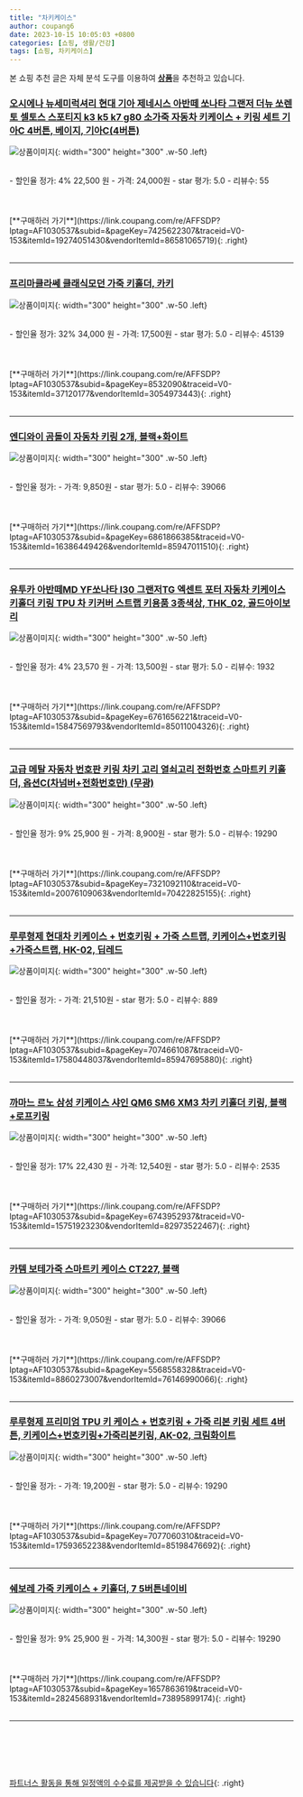 ```yaml
---
title: "차키케이스"
author: coupang6
date: 2023-10-15 10:05:03 +0800
categories: [쇼핑, 생활/건강]
tags: [쇼핑, 차키케이스]
---
```


본 쇼핑 추천 글은 자체 분석 도구를 이용하여 [**상품**](https://link.coupang.com/a/bao1ui)을 추천하고 있습니다.

### [오시에나 뉴세미럭셔리 현대 기아 제네시스 아반떼 쏘나타 그랜저 더뉴 쏘렌토 셀토스 스포티지 k3 k5 k7 g80 소가죽 자동차 키케이스 + 키링 세트 기아C 4버튼, 베이지, 기아C(4버튼)](https://link.coupang.com/re/AFFSDP?lptag=AF1030537&subid=&pageKey=7425622307&traceid=V0-153&itemId=19274051430&vendorItemId=86581065719)

![상품이미지](https://thumbnail6.coupangcdn.com/thumbnails/remote/230x230ex/image/retail/images/2023/07/14/18/8/eb3050c6-f215-4967-a757-d3fb7af0bda4.jpg){: width="300" height="300" .w-50 .left}


<br>
- 할인율 정가: 4%  22,500   원
- 가격: 24,000원
- star 평가: 5.0
- 리뷰수: 55
<br>
<br>
<br>
<br>
[**구매하러 가기**](https://link.coupang.com/re/AFFSDP?lptag=AF1030537&subid=&pageKey=7425622307&traceid=V0-153&itemId=19274051430&vendorItemId=86581065719){: .right}
<br>
<br>

---

### [프리마클라쎄 클래식모던 가죽 키홀더, 카키](https://link.coupang.com/re/AFFSDP?lptag=AF1030537&subid=&pageKey=8532090&traceid=V0-153&itemId=37120177&vendorItemId=3054973443)

![상품이미지](https://thumbnail8.coupangcdn.com/thumbnails/remote/230x230ex/image/product/image/vendoritem/2018/12/10/3054973443/f5d5982d-dca2-4df5-a8a7-5f6b1799c58a.jpg){: width="300" height="300" .w-50 .left}


<br>
- 할인율 정가: 32%  34,000   원
- 가격: 17,500원
- star 평가: 5.0
- 리뷰수: 45139
<br>
<br>
<br>
<br>
[**구매하러 가기**](https://link.coupang.com/re/AFFSDP?lptag=AF1030537&subid=&pageKey=8532090&traceid=V0-153&itemId=37120177&vendorItemId=3054973443){: .right}
<br>
<br>

---

### [엔디와이 곰돌이 자동차 키링 2개, 블랙+화이트](https://link.coupang.com/re/AFFSDP?lptag=AF1030537&subid=&pageKey=6861866385&traceid=V0-153&itemId=16386449426&vendorItemId=85947011510)

![상품이미지](https://thumbnail6.coupangcdn.com/thumbnails/remote/230x230ex/image/vendor_inventory/b843/3fc7f2791402cedcd0feb9e0f6325100f774895e62d532e62a2222a3cf32.jpg){: width="300" height="300" .w-50 .left}


<br>
- 할인율 정가: 
- 가격: 9,850원
- star 평가: 5.0
- 리뷰수: 39066
<br>
<br>
<br>
<br>
[**구매하러 가기**](https://link.coupang.com/re/AFFSDP?lptag=AF1030537&subid=&pageKey=6861866385&traceid=V0-153&itemId=16386449426&vendorItemId=85947011510){: .right}
<br>
<br>

---

### [유투카 아반떼MD YF쏘나타 I30 그랜저TG 엑센트 포터 자동차 키케이스 키홀더 키링 TPU 차 키커버 스트랩 키용품 3종색상, THK_02, 골드아이보리](https://link.coupang.com/re/AFFSDP?lptag=AF1030537&subid=&pageKey=6761656221&traceid=V0-153&itemId=15847569793&vendorItemId=85011004326)

![상품이미지](https://thumbnail10.coupangcdn.com/thumbnails/remote/230x230ex/image/vendor_inventory/7bbb/1e0784a6bbeaaa9d8765f41a1f5a56294b96e4269aeb88eb9212d446b7a1.jpg){: width="300" height="300" .w-50 .left}


<br>
- 할인율 정가: 4%  23,570   원
- 가격: 13,500원
- star 평가: 5.0
- 리뷰수: 1932
<br>
<br>
<br>
<br>
[**구매하러 가기**](https://link.coupang.com/re/AFFSDP?lptag=AF1030537&subid=&pageKey=6761656221&traceid=V0-153&itemId=15847569793&vendorItemId=85011004326){: .right}
<br>
<br>

---

### [고급 메탈 자동차 번호판 키링 차키 고리 열쇠고리 전화번호 스마트키 키홀더, 옵션C(차넘버+전화번호만) (무광)](https://link.coupang.com/re/AFFSDP?lptag=AF1030537&subid=&pageKey=7321092110&traceid=V0-153&itemId=20076109063&vendorItemId=70422825155)

![상품이미지](https://thumbnail10.coupangcdn.com/thumbnails/remote/230x230ex/image/vendor_inventory/cc7b/1ad85eec049eb35d2cf9520b39f4b84dd111ad65f58e847c289aaa2002c1.jpg){: width="300" height="300" .w-50 .left}


<br>
- 할인율 정가: 9%  25,900   원
- 가격: 8,900원
- star 평가: 5.0
- 리뷰수: 19290
<br>
<br>
<br>
<br>
[**구매하러 가기**](https://link.coupang.com/re/AFFSDP?lptag=AF1030537&subid=&pageKey=7321092110&traceid=V0-153&itemId=20076109063&vendorItemId=70422825155){: .right}
<br>
<br>

---

### [루루형제 현대차 키케이스 + 번호키링 + 가죽 스트랩, 키케이스+번호키링+가죽스트랩, HK-02, 딥레드](https://link.coupang.com/re/AFFSDP?lptag=AF1030537&subid=&pageKey=7074661087&traceid=V0-153&itemId=17580448037&vendorItemId=85947695880)

![상품이미지](https://thumbnail9.coupangcdn.com/thumbnails/remote/230x230ex/image/rs_quotation_api/bu9q2guf/bdbf4111820640a493819dadb46595c0.jpg){: width="300" height="300" .w-50 .left}


<br>
- 할인율 정가: 
- 가격: 21,510원
- star 평가: 5.0
- 리뷰수: 889
<br>
<br>
<br>
<br>
[**구매하러 가기**](https://link.coupang.com/re/AFFSDP?lptag=AF1030537&subid=&pageKey=7074661087&traceid=V0-153&itemId=17580448037&vendorItemId=85947695880){: .right}
<br>
<br>

---

### [까마느 르노 삼성 키케이스 샤인 QM6 SM6 XM3 차키 키홀더 키링, 블랙+로프키링](https://link.coupang.com/re/AFFSDP?lptag=AF1030537&subid=&pageKey=6743952937&traceid=V0-153&itemId=15751923230&vendorItemId=82973522467)

![상품이미지](https://thumbnail8.coupangcdn.com/thumbnails/remote/230x230ex/image/vendor_inventory/0173/9ada0748754313a900d17eb547b06e664bd927400675b8574da59b9d65e1.jpg){: width="300" height="300" .w-50 .left}


<br>
- 할인율 정가: 17%  22,430   원
- 가격: 12,540원
- star 평가: 5.0
- 리뷰수: 2535
<br>
<br>
<br>
<br>
[**구매하러 가기**](https://link.coupang.com/re/AFFSDP?lptag=AF1030537&subid=&pageKey=6743952937&traceid=V0-153&itemId=15751923230&vendorItemId=82973522467){: .right}
<br>
<br>

---

### [카템 보테가죽 스마트키 케이스 CT227, 블랙](https://link.coupang.com/re/AFFSDP?lptag=AF1030537&subid=&pageKey=5568558328&traceid=V0-153&itemId=8860273007&vendorItemId=76146990066)

![상품이미지](https://thumbnail10.coupangcdn.com/thumbnails/remote/230x230ex/image/rs_quotation_api/3fnffutn/6d60c06b94e6441ba4f1192470f7a1a3.jpg){: width="300" height="300" .w-50 .left}


<br>
- 할인율 정가: 
- 가격: 9,050원
- star 평가: 5.0
- 리뷰수: 39066
<br>
<br>
<br>
<br>
[**구매하러 가기**](https://link.coupang.com/re/AFFSDP?lptag=AF1030537&subid=&pageKey=5568558328&traceid=V0-153&itemId=8860273007&vendorItemId=76146990066){: .right}
<br>
<br>

---

### [루루형제 프리미엄 TPU 키 케이스 + 번호키링 + 가죽 리본 키링 세트 4버튼, 키케이스+번호키링+가죽리본키링, AK-02, 크림화이트](https://link.coupang.com/re/AFFSDP?lptag=AF1030537&subid=&pageKey=7077060310&traceid=V0-153&itemId=17593652238&vendorItemId=85198476692)

![상품이미지](https://thumbnail6.coupangcdn.com/thumbnails/remote/230x230ex/image/vendor_inventory/0f51/f0eb3301566de37bb99f54fe8fb0934f8f8190285c1d48bd113d555d440a.jpg){: width="300" height="300" .w-50 .left}


<br>
- 할인율 정가: 
- 가격: 19,200원
- star 평가: 5.0
- 리뷰수: 19290
<br>
<br>
<br>
<br>
[**구매하러 가기**](https://link.coupang.com/re/AFFSDP?lptag=AF1030537&subid=&pageKey=7077060310&traceid=V0-153&itemId=17593652238&vendorItemId=85198476692){: .right}
<br>
<br>

---

### [쉐보레 가죽 키케이스 + 키홀더, 7 5버튼네이비](https://link.coupang.com/re/AFFSDP?lptag=AF1030537&subid=&pageKey=1657863619&traceid=V0-153&itemId=2824568931&vendorItemId=73895899174)

![상품이미지](https://thumbnail7.coupangcdn.com/thumbnails/remote/230x230ex/image/retail/images/2021/02/09/17/1/5877e6a0-f951-4f5a-baa5-a7bbd992f3cb.jpg){: width="300" height="300" .w-50 .left}


<br>
- 할인율 정가: 9%  25,900   원
- 가격: 14,300원
- star 평가: 5.0
- 리뷰수: 19290
<br>
<br>
<br>
<br>
[**구매하러 가기**](https://link.coupang.com/re/AFFSDP?lptag=AF1030537&subid=&pageKey=1657863619&traceid=V0-153&itemId=2824568931&vendorItemId=73895899174){: .right}
<br>
<br>

---
<br><br><br><br><br> [파트너스 활동을 통해 일정액의 수수료를 제공받을 수 있습니다](https://link.coupang.com/a/bao1ui){: .right}
